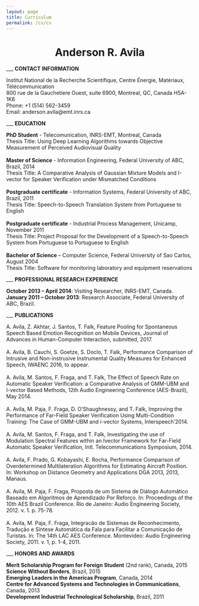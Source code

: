 ```yaml
---
layout: page
title: Curriculum
permalink: /cv/cv
---
```



<center> <h1><b>Anderson R. Avila</b></h1></center>
___
<b>CONTACT INFORMATION</b>
<p>
Institut National de la Recherche Scientifique, Centre Énergie, Matériaux, Télécommunication
<br>
800 rue de la Gauchetiere Ouest, suite 6900, Montreal, QC, Canada H5A-1K6
<br>
Phone: +1 (514) 562-3459
<br>
Email: anderson.avila@emt.inrs.ca
</p>
___
<b>EDUCATION</b>
<p>
<b>PhD Student</b> - Telecomunication, INRS-EMT, Montreal, Canada
<br>
Thesis Title: Using Deep Learning Algorithms towards Objective Measurement of Perceived Audiovisual Quality
<br><br>
<b>Master of Science</b> - Information Engineering, Federal University of ABC, Brazil, 2014
<br>
Thesis Title: A Comparative Analysis of Gaussian Mixture Models and I-vector for Speaker Verification under Mismatched Conditions
<br><br>
<b>Postgraduate certificate</b> - Information Systems, Federal University of ABC, Brazil, 2011
<br>
Thesis Title: Speech-to-Speech Translation System from Portuguese to English
<br><br>
<b>Postgraduate certificate</b> - Industrial Process Management, Unicamp, November 2011
<br>
Thesis Title: Project Proposal for the Development of a Speech-to-Speech System from Portuguese to Portuguese to English
<br><br>
<b>Bachelor of Science</b> – Computer Science, Federal University of Sao Carlos, August 2004
<br>
Thesis Title: Software for monitoring laboratory and equipment reservations
</p>
___
<b>PROFESSIONAL RESEARCH EXPERIENCE</b>
<p>
<b>October 2013 – April 2014</b>: Visiting Researcher, INRS-EMT, Canada.
<br>
<b>January 2011 – October 2013</b>: Research Associate, Federal University of ABC, Brazil.

</p>
___
<b>PUBLICATIONS</b>
<p>
A. Avila, Z. Akhtar, J. Santos, T. Falk, Feature Pooling for Spontaneous Speech Based Emotion Recognition on Mobile Devices, Journal of Advances in Human-Computer Interaction, submitted, 2017.
<br><br>
A. Avila, B. Cauchi, S. Goetze, S. Doclo, T. Falk, Performance Comparison of Intrusive and Non-instrusive Instrumental Quality Measures for Enhanced Speech, IWAENC 2016, to appear.
<br><br>
A. Avila, M. Santos, F. Fraga, and T. Falk, The Effect of Speech Rate on Automatic Speaker Verification: a Comparative Analysis of GMM-UBM and I-vector Based Methods, 12th Audio Engineering Conference (AES-Brazil), May 2014.
<br><br>
A. Avila, M. Paja, F. Fraga, D. O’Shaughnessy, and T. Falk, Improving the Performance of Far-Field Speaker Verification Using Multi-Condition Training: The Case of GMM-UBM and i-vector Systems, Interspeech’2014.
<br><br>
A. Avila, M. Santos, F. Fraga, and T. Falk, Investigating the use of Modulation Spectral Features within an Ivector Framework for Far-Field Automatic Speaker Verification, Intl. Telecommunications Symposium, 2014.
<br><br>
A. Avila, F. Prado, G. Kobayashi, E. Rocha, Performance Comparison of Overdetermined Multilateration Algorithms for Estimating Aircraft Position. In: Workshop on Distance Geometry and Applications DGA 2013, 2013, Manaus.
<br><br>
A. Avila, M. Paja, F. Fraga, Proposta de um Sistema de Diálogo Automático Baseado em Algoritmos de Aprendizado Por Reforço. In: Proceedings of the 10th AES Brazil Conference. Rio de Janeiro: Audio Engineering Society, 2012. v. 1. p. 75-78.
<br><br>
A. Avila, M. Paja, F. Fraga, Integracão de Sistemas de Reconhecimento, Tradução e Síntese Automática da Fala para Facilitar a Comunicação de Turistas. In: The 14th LAC AES Conference. Montevideo: Audio Engineering Society, 2011. v. 1, p. 1-4, 2011.
</p>
___
<b>HONORS AND AWARDS</b>
<p>
<b>Merit Scholarship Program for Foreign Student</b> (2nd rank), Canada, 2015
<br>
<b>Science Without Borders</b>, Brazil, 2015
<br>
<b>Emerging Leaders in the Americas Program</b>, Canada, 2014
<br>
<b>Centre for Advanced Systems and Technologies in Communications</b>, Canada, 2013
<br>
<b>Development Industrial Technological Scholarship</b>, Brazil, 2011
</p>

